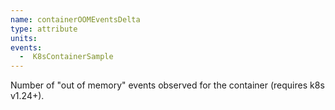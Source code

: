 ```yaml
---
name: containerOOMEventsDelta
type: attribute
units:
events:
  -  K8sContainerSample
---
```


Number of "out of memory" events observed for the container (requires k8s v1.24+).
